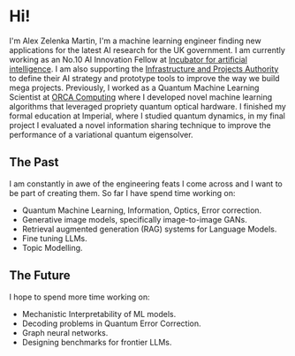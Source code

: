 
# Hi!
I'm Alex Zelenka Martin, I'm a machine learning engineer finding new applications for the latest AI research for the UK government. I am currently working as an No.10 AI Innovation Fellow at [Incubator for artificial intelligence](https://ai.gov.uk/). I am also supporting the [Infrastructure and Projects Authority](https://www.gov.uk/government/organisations/infrastructure-and-projects-authority) to define their AI strategy and prototype tools to improve the way we build mega projects. Previously, I worked as a Quantum Machine Learning Scientist at [ORCA Computing](https://orcacomputing.com/) where I developed novel machine learning algorithms that leveraged propriety quantum optical hardware. I finished my formal education at Imperial, where I studied quantum dynamics, in my final project I evaluated a novel information sharing technique to improve the performance of a variational quantum eigensolver.

##  The Past
I am constantly in awe of the engineering feats I come across and I want to be part of creating them. So far I have spend time working on:

- Quantum Machine Learning, Information, Optics, Error correction.
- Generative image models, specifically image-to-image GANs.
- Retrieval augmented generation (RAG) systems for Language Models.
- Fine tuning LLMs.
- Topic Modelling.

## The Future
I hope to spend more time working on:

- Mechanistic Interpretability of ML models.
- Decoding problems in Quantum Error Correction.
- Graph neural networks.
- Designing benchmarks for frontier LLMs.


